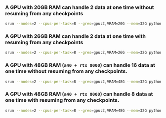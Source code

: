 ### A GPU with 20GB RAM can handle 2 data at one time **without** resuming from any checkpoints
```bash
srun --nodes=2 --cpus-per-task=8 --gres=gpu:2,VRAM=20G --mem=32G python -u main_moco.py './datasets/CRTUM/data_cluster_1_2/pretext' --epochs 20 --world-size 2 --workers 8 --dist-url 'env://' --multiprocessing-distributed --batch-size 8 
```

### A GPU with 26GB RAM can handle 2 data at one time **with** resuming from any checkpoints
```bash
srun --nodes=2 --cpus-per-task=8 --gres=gpu:2,VRAM=26G --mem=32G python -u main_moco.py './datasets/CRTUM/data_cluster_1_2/pretext' --epochs 20 --world-size 2 --workers 8 --dist-url 'env://' --multiprocessing-distributed --batch-size 8 --resume logs/checkpoints/ssl/checkpoint_0001.pth.tar
```


### A GPU with 48GB RAM (`a40 + rtx 8000`) can handle 16 data at one time **without** resuming from any checkpoints.
```bash
srun --nodes=2 --cpus-per-task=8 --gres=gpu:2,VRAM=48G --mem=32G python -u main_moco.py './datasets/CRTUM/data_cluster_1_2/pretext' --epochs 20 --world-size 2 --workers 8 --dist-url 'env://' --multiprocessing-distributed --batch-size 64 --learning-rate 0.015
```

### A GPU with 48GB RAM (`a40 + rtx 8000`) can handle 8 data at one time **with** resuming from any checkpoints.
```bash
srun --nodes=2 --cpus-per-task=8 --gres=gpu:2,VRAM=48G --mem=32G python -u main_moco.py './datasets/CRTUM/data_cluster_1_2/pretext' --epochs 50 --world-size 2 --workers 8 --dist-url 'env://' --multiprocessing-distributed --batch-size 32 --resume logs/checkpoints/ssl/checkpoint_0001.pth.tar
```